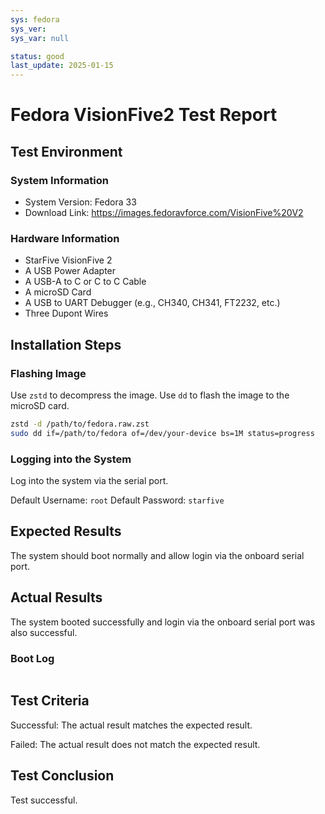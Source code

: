```yaml
---
sys: fedora
sys_ver: 
sys_var: null

status: good
last_update: 2025-01-15
---
```


# Fedora VisionFive2 Test Report

## Test Environment

### System Information

- System Version: Fedora 33
- Download Link: https://images.fedoravforce.com/VisionFive%20V2

### Hardware Information

- StarFive VisionFive 2
- A USB Power Adapter
- A USB-A to C or C to C Cable
- A microSD Card
- A USB to UART Debugger (e.g., CH340, CH341, FT2232, etc.)
- Three Dupont Wires

## Installation Steps

### Flashing Image

Use `zstd` to decompress the image.
Use `dd` to flash the image to the microSD card.

```bash
zstd -d /path/to/fedora.raw.zst
sudo dd if=/path/to/fedora of=/dev/your-device bs=1M status=progress
```

### Logging into the System

Log into the system via the serial port.

Default Username: `root`
Default Password: `starfive`

## Expected Results

The system should boot normally and allow login via the onboard serial port.

## Actual Results

The system booted successfully and login via the onboard serial port was also successful.

### Boot Log

```log
```

## Test Criteria

Successful: The actual result matches the expected result.

Failed: The actual result does not match the expected result.

## Test Conclusion

Test successful.
